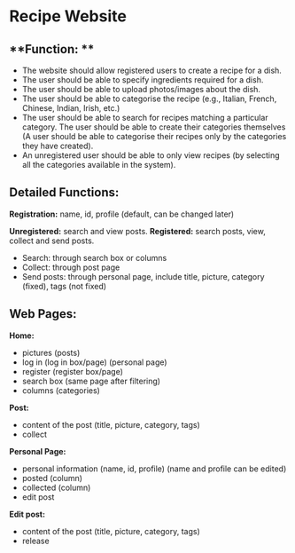 # **Recipe Website**
## **Function: **

-	The website should allow registered users to create a recipe for a dish.
-	The user should be able to specify ingredients required for a dish.
-	The user should be able to upload photos/images about the dish.
-	The user should be able to categorise the recipe (e.g., Italian, French, Chinese, Indian, Irish, etc.)
-	The user should be able to search for recipes matching a particular category. The user should be able to create their categories themselves (A user should be able to categorise their recipes only by the categories they have created).
-	An unregistered user should be able to only view recipes (by selecting all the categories available in the system).

## **Detailed Functions:**

**Registration:** name, id, profile (default, can be changed later)

**Unregistered:** search and view posts.
**Registered:** search posts, view, collect and send posts.

-	Search: through search box or columns
-	Collect: through post page
-	Send posts: through personal page, include title, picture, category (fixed), tags (not fixed)

## **Web Pages:**

**Home:**
- pictures (posts)
- log in (log in box/page) (personal page)
- register (register box/page)
- search box (same page after filtering)
- columns (categories)

**Post:**
- content of the post (title, picture, category, tags)
- collect

**Personal Page:**
- personal information (name, id, profile) (name and profile can be edited)
- posted (column)
- collected (column)
- edit post

**Edit post:**
- content of the post (title, picture, category, tags)
- release

